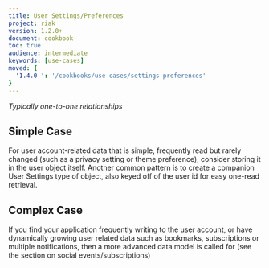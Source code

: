 ```yaml
---
title: User Settings/Preferences
project: riak
version: 1.2.0+
document: cookbook
toc: true
audience: intermediate
keywords: [use-cases]
moved: {
  '1.4.0-': '/cookbooks/use-cases/settings-preferences'
}
---
```


*Typically one-to-one relationships*

## Simple Case

For user account-related data that is simple, frequently read but rarely changed (such as a privacy setting or theme preference), consider storing it in the user object itself. Another common pattern is to create a companion User Settings type of object, also keyed off of the user id for easy one-read retrieval.


## Complex Case

 If you find your application frequently writing to the user account, or have dynamically growing user related data such as bookmarks, subscriptions or multiple notifications, then a more advanced data model is called for (see the section on social events/subscriptions)
